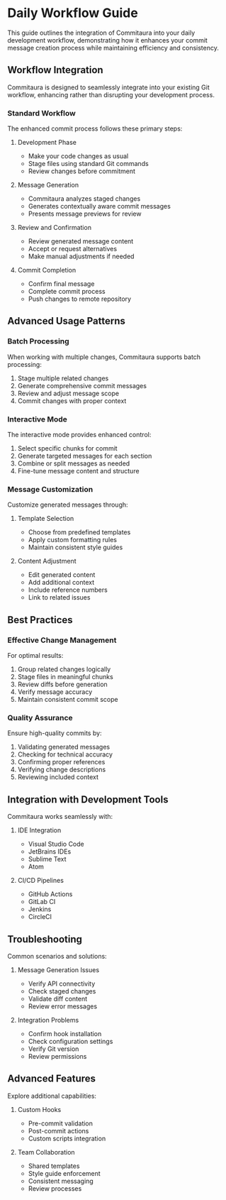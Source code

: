 # Daily Workflow Guide

This guide outlines the integration of Commitaura into your daily development workflow, demonstrating how it enhances your commit message creation process while maintaining efficiency and consistency.

## Workflow Integration

Commitaura is designed to seamlessly integrate into your existing Git workflow, enhancing rather than disrupting your development process.

### Standard Workflow

The enhanced commit process follows these primary steps:

1. Development Phase
   - Make your code changes as usual
   - Stage files using standard Git commands
   - Review changes before commitment

2. Message Generation
   - Commitaura analyzes staged changes
   - Generates contextually aware commit messages
   - Presents message previews for review

3. Review and Confirmation
   - Review generated message content
   - Accept or request alternatives
   - Make manual adjustments if needed

4. Commit Completion
   - Confirm final message
   - Complete commit process
   - Push changes to remote repository

## Advanced Usage Patterns

### Batch Processing

When working with multiple changes, Commitaura supports batch processing:

1. Stage multiple related changes
2. Generate comprehensive commit messages
3. Review and adjust message scope
4. Commit changes with proper context

### Interactive Mode

The interactive mode provides enhanced control:

1. Select specific chunks for commit
2. Generate targeted messages for each section
3. Combine or split messages as needed
4. Fine-tune message content and structure

### Message Customization

Customize generated messages through:

1. Template Selection
   - Choose from predefined templates
   - Apply custom formatting rules
   - Maintain consistent style guides

2. Content Adjustment
   - Edit generated content
   - Add additional context
   - Include reference numbers
   - Link to related issues

## Best Practices

### Effective Change Management

For optimal results:

1. Group related changes logically
2. Stage files in meaningful chunks
3. Review diffs before generation
4. Verify message accuracy
5. Maintain consistent commit scope

### Quality Assurance

Ensure high-quality commits by:

1. Validating generated messages
2. Checking for technical accuracy
3. Confirming proper references
4. Verifying change descriptions
5. Reviewing included context

## Integration with Development Tools

Commitaura works seamlessly with:

1. IDE Integration
   - Visual Studio Code
   - JetBrains IDEs
   - Sublime Text
   - Atom

2. CI/CD Pipelines
   - GitHub Actions
   - GitLab CI
   - Jenkins
   - CircleCI

## Troubleshooting

Common scenarios and solutions:

1. Message Generation Issues
   - Verify API connectivity
   - Check staged changes
   - Validate diff content
   - Review error messages

2. Integration Problems
   - Confirm hook installation
   - Check configuration settings
   - Verify Git version
   - Review permissions

## Advanced Features

Explore additional capabilities:

1. Custom Hooks
   - Pre-commit validation
   - Post-commit actions
   - Custom scripts integration

2. Team Collaboration
   - Shared templates
   - Style guide enforcement
   - Consistent messaging
   - Review processes
